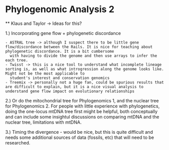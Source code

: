 # Phylogenomic Analysis 2 

** Klaus and Taylor -> Ideas for this? 

1.) Incorporating gene flow + phylogenetic discordance

    - ASTRAL tree -> although I suspect there to be little gene flow/discordance between the Rails. It is nice for teaching about phylogenetic discordance. It is a bit cumbersome 
      with having to divide the genome and then use arrays to infer the each tree. 
    - Twisst -> this is a nice tool to understand what incomplete lineage sorting is, as well as what introgression along the genome looks like. Might not be the most applicable to 
      student's interest and conservation genomics
    - Treemix -> personally not a huge fan, could be spurious results that are difficult to explain, but it is a nice visual analysis to understand gene flow impact on evolutionary relationships

 2.) Or do the mitochondrial tree for Phylogenomics 1, and the nuclear tree for Phylogenomics 2. For people with little experience with phylogenetics, doing the one-locus mtDNA tree first might be helpful, both conceptually and can include some insightul discussions on comparing mtDNA and the nuclear tree, limitations with mtDNA.  

3.) Timing the divergence - would be nice, but this is quite difficult and needs some additional sources of data (fossils, etc) that will need to be researched. 


